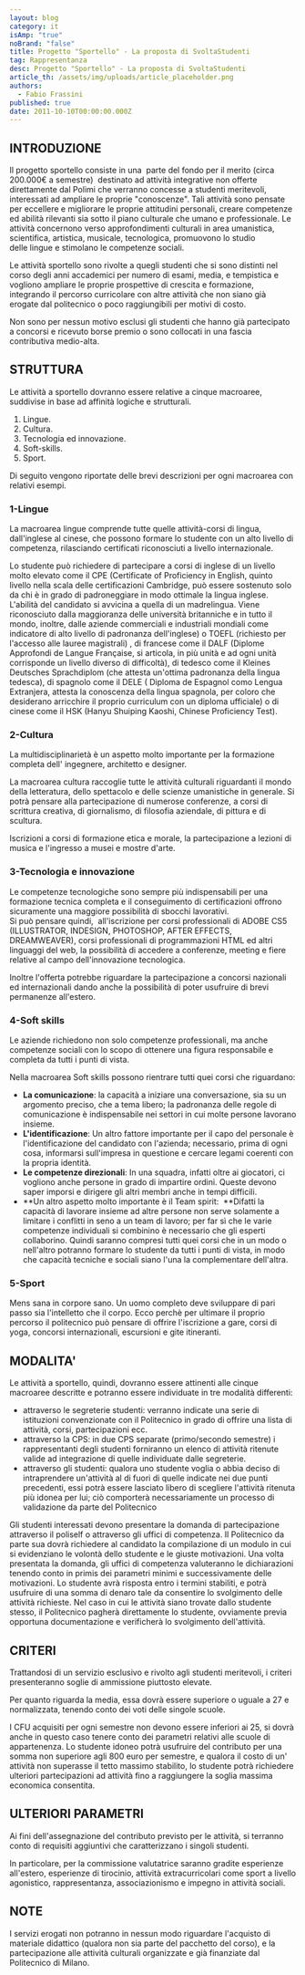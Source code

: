 ```yaml
---
layout: blog
category: it
isAmp: "true"
noBrand: "false"
title: Progetto "Sportello" - La proposta di SvoltaStudenti
tag: Rappresentanza
desc: Progetto "Sportello" - La proposta di SvoltaStudenti
article_th: /assets/img/uploads/article_placeholder.png
authors:
  - Fabio Frassini
published: true
date: 2011-10-10T00:00:00.000Z
---
```


INTRODUZIONE
------------

Il progetto sportello consiste in una  parte del fondo per il merito (circa 200.000€ a semestre)  destinato ad attività integrative non offerte direttamente dal Polimi che verranno concesse a studenti meritevoli, interessati ad ampliare le proprie "conoscenze". Tali attività sono pensate per eccellere e migliorare le proprie attitudini personali, creare competenze ed abilità rilevanti sia sotto il piano culturale che umano e professionale. Le attività concernono verso approfondimenti culturali in area umanistica, scientifica, artistica, musicale, tecnologica, promuovono lo studio delle lingue e stimolano le competenze sociali.   

Le attività sportello sono rivolte a quegli studenti che si sono distinti nel corso degli anni accademici per numero di esami, media, e tempistica e vogliono ampliare le proprie prospettive di crescita e formazione, integrando il percorso curricolare con altre attività che non siano già erogate dal politecnico o poco raggiungibili per motivi di costo. 

Non sono per nessun motivo esclusi gli studenti che hanno già partecipato a concorsi e ricevuto borse premio o sono collocati in una fascia contributiva medio-alta.

STRUTTURA
---------

Le attività a sportello dovranno essere relative a cinque macroaree, suddivise in base ad affinità logiche e strutturali.

1.  Lingue.
2.  Cultura.
3.  Tecnologia ed innovazione.
4.  Soft-skills.
5.  Sport.

Di seguito vengono riportate delle brevi descrizioni per ogni macroarea con relativi esempi.

### 1-Lingue

La macroarea lingue comprende tutte quelle attività-corsi di lingua, dall'inglese al cinese, che possono formare lo studente con un alto livello di competenza, rilasciando certificati riconosciuti a livello internazionale.

Lo studente può richiedere di partecipare a corsi di inglese di un livello molto elevato come il CPE (Certificate of Proficiency in English, quinto livello nella scala delle certificazioni Cambridge, può essere sostenuto solo da chi è in grado di padroneggiare in modo ottimale la lingua inglese. L'abilità del candidato si avvicina a quella di un madrelingua. Viene riconosciuto dalla maggioranza delle università britanniche e in tutto il mondo, inoltre, dalle aziende commerciali e industriali mondiali come indicatore di alto livello di padronanza dell'inglese) o TOEFL (richiesto per l'accesso alle lauree magistrali) , di francese come il DALF (Diplome Approfondi de Langue Française, si articola, in più unità e ad ogni unità corrisponde un livello diverso di difficoltà), di tedesco come il Kleines Deutsches Sprachdiplom (che attesta un'ottima padronanza della lingua tedesca), di spagnolo come il DELE ( Diploma de Espagnol como Lengua Extranjera, attesta la conoscenza della lingua spagnola, per coloro che desiderano arricchire il proprio curriculum con un diploma ufficiale) o di cinese come il HSK (Hanyu Shuiping Kaoshi, Chinese Proficiency Test).

### 2-Cultura

La multidisciplinarietà è un aspetto molto importante per la formazione completa dell' ingegnere, architetto e designer.

La macroarea cultura raccoglie tutte le attività culturali riguardanti il mondo della letteratura, dello spettacolo e delle scienze umanistiche in generale. Si potrà pensare alla partecipazione di numerose conferenze, a corsi di scrittura creativa, di giornalismo, di filosofia aziendale, di pittura e di scultura.

Iscrizioni a corsi di formazione etica e morale, la partecipazione a lezioni di musica e l'ingresso a musei e mostre d'arte.

### 3-Tecnologia e innovazione

Le competenze tecnologiche sono sempre più indispensabili per una formazione tecnica completa e il conseguimento di certificazioni offrono sicuramente una maggiore possibilità di sbocchi lavorativi.  
Si può pensare quindi,  all'iscrizione per corsi professionali di ADOBE CS5 (ILLUSTRATOR, INDESIGN, PHOTOSHOP, AFTER EFFECTS, DREAMWEAVER), corsi professionali di programmazioni HTML ed altri linguaggi del web, la possibilità di accedere a conferenze, meeting e fiere relative al campo dell'innovazione tecnologica.

Inoltre l'offerta potrebbe riguardare la partecipazione a concorsi nazionali ed internazionali dando anche la possibilità di poter usufruire di brevi permanenze all'estero.

### 4-Soft skills

Le aziende richiedono non solo competenze professionali, ma anche competenze sociali con lo scopo di ottenere una figura responsabile e completa da tutti i punti di vista.

Nella macroarea Soft skills possono rientrare tutti quei corsi che riguardano:

*   **La comunicazione**: la capacità a iniziare una conversazione, sia su un argomento preciso, che a tema libero; la padronanza delle regole di comunicazione è indispensabile nei settori in cui molte persone lavorano insieme.
*   **L'identificazione**: Un altro fattore importante per il capo del personale è l'identificazione del candidato con l'azienda; necessario, prima di ogni cosa, informarsi sull'impresa in questione e cercare legami coerenti con la propria identità.
*   **Le competenze direzionali**: In una squadra, infatti oltre ai giocatori, ci vogliono anche persone in grado di impartire ordini. Queste devono saper imporsi e dirigere gli altri membri anche in tempi difficili.
*   **Un altro aspetto molto importante è il Team spirit:  **Difatti la capacità di lavorare insieme ad altre persone non serve solamente a limitare i conflitti in seno a un team di lavoro; per far sì che le varie competenze individuali si combinino è necessario che gli esperti collaborino. Quindi saranno compresi tutti quei corsi che in un modo o nell'altro potranno formare lo studente da tutti i punti di vista, in modo che capacità tecniche e sociali siano l'una la complementare dell'altra.

### 5-Sport

Mens sana in corpore sano. Un uomo completo deve sviluppare di pari passo sia l'intelletto che il corpo. Ecco perchè per ultimare il proprio percorso il politecnico può pensare di offrire l'iscrizione a gare, corsi di yoga, concorsi internazionali, escursioni e gite itineranti.

MODALITA'
---------

Le attività a sportello, quindi, dovranno essere attinenti alle cinque macroaree descritte e potranno essere individuate in tre modalità differenti:  

*   attraverso le segreterie studenti: verranno indicate una serie di istituzioni convenzionate con il Politecnico in grado di offrire una lista di attività, corsi, partecipazioni ecc.
*   attraverso la CPS: in due CPS separate (primo/secondo semestre) i rappresentanti degli studenti forniranno un elenco di attività ritenute valide ad integrazione di quelle individuate dalle segreterie.
*   attraverso gli studenti: qualora uno studente voglia o abbia deciso di intraprendere un'attività al di fuori di quelle indicate nei due punti precedenti, essi potrà essere lasciato libero di scegliere l'attività ritenuta più idonea per lui; ciò comporterà necessariamente un processo di validazione da parte del Politecnico

Gli studenti interessati devono presentare la domanda di partecipazione attraverso il poliself o attraverso gli uffici di competenza. Il Politecnico da parte sua dovrà richiedere al candidato la compilazione di un modulo in cui si evidenziano le volontà dello studente e le giuste motivazioni. Una volta presentata la domanda, gli uffici di competenza valuteranno le dichiarazioni tenendo conto in primis dei parametri minimi e successivamente delle motivazioni. Lo studente avrà risposta entro i termini stabiliti, e potrà usufruire di una somma di denaro tale da consentire lo svolgimento delle attività richieste. Nel caso in cui le attività siano trovate dallo studente stesso, il Politecnico pagherà direttamente lo studente, ovviamente previa opportuna documentazione e verificherà lo svolgimento dell'attività.

CRITERI
-------

Trattandosi di un servizio esclusivo e rivolto agli studenti meritevoli, i criteri presenteranno soglie di ammissione piuttosto elevate.

Per quanto riguarda la media, essa dovrà essere superiore o uguale a 27 e normalizzata, tenendo conto dei voti delle singole scuole. 

I CFU acquisiti per ogni semestre non devono essere inferiori ai 25, si dovrà anche in questo caso tenere conto dei parametri relativi alle scuole di appartenenza. Lo studente idoneo potrà usufruire del contributo per una somma non superiore agli 800 euro per semestre, e qualora il costo di un' attività non superasse il tetto massimo stabilito, lo studente potrà richiedere ulteriori partecipazioni ad attività fino a raggiungere la soglia massima economica consentita.

ULTERIORI PARAMETRI
-------------------

Ai fini dell'assegnazione del contributo previsto per le attività, si terranno conto di requisiti aggiuntivi che caratterizzano i singoli studenti.

In particolare, per la commissione valutatrice saranno gradite esperienze all'estero, esperienze di tirocinio, attività extracurricolari come sport a livello agonistico, rappresentanza, associazionismo e impegno in attività sociali.

NOTE
----

I servizi erogati non potranno in nessun modo riguardare l'acquisto di materiale didattico (qualora non sia parte del pacchetto del corso), e la partecipazione alle attività culturali organizzate e già finanziate dal Politecnico di Milano.

